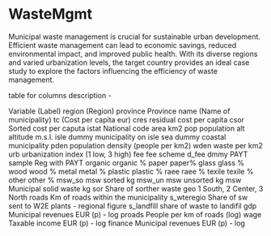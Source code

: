 # WasteMgmt
Municipal waste management is crucial for sustainable urban development. Efficient waste management can lead to economic savings, reduced environmental impact, and improved public health. With its diverse regions and varied urbanization levels, the target country provides an ideal case study to explore the factors influencing the efficiency of waste management.

table for columns description -

Variable (Label)
region (Region)
province Province
name (Name of municipality)
tc (Cost per capita eur)
cres residual cost per capita
csor Sorted cost per caputa
istat National code
area km2
pop population
alt altitude m.s.l.
isle dummy municipality on isle
sea dummy coastal municipality
pden population density (people per km2)
wden waste per km2
urb urbanization index (1 low, 3 high)
fee fee scheme
d_fee dmmy PAYT
sample Reg with PAYT
organic organic %
paper paper%
glass glass %
wood wood %
metal metal %
plastic plastic %
raee raee %
texile texile %
other other %
msw_so msw sorted kg
msw_un msw unsorted kg
msw Municipal solid waste kg
sor Share of sorther waste
geo 1 South, 2 Center, 3 North
roads Km of roads within the municipality
s_wteregio Share of sw sent to W2E plants - regional figure
s_landfill share of waste to landifil
gdp Municipal revenues EUR (p) - log
proads People per km of roads (log)
wage Taxable income EUR (p) - log
finance Municipal revenues EUR (p) - log
